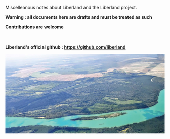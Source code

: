 Miscelleanous notes about Liberland and the Liberland project.

<b>Warning : all documents here are drafts and must be treated as such </b>  

<b>Contributions are welcome<br>  
<br>

Liberland's official github : https://github.com/liberland
<br>

![Liberland skyview](/images/liberland-skyview-01.jpg)

<!--
![alt text](/images/ark-village-gm-02.jpg)
-->

